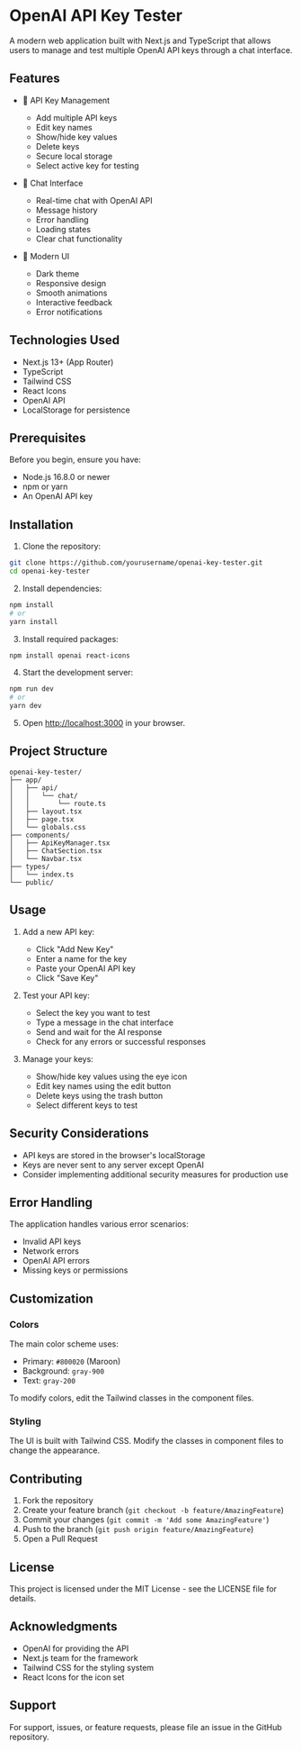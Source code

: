 # OpenAI API Key Tester

A modern web application built with Next.js and TypeScript that allows users to manage and test multiple OpenAI API keys through a chat interface.

## Features

- 🔑 API Key Management
  - Add multiple API keys
  - Edit key names
  - Show/hide key values
  - Delete keys
  - Secure local storage
  - Select active key for testing

- 💬 Chat Interface
  - Real-time chat with OpenAI API
  - Message history
  - Error handling
  - Loading states
  - Clear chat functionality

- 🎨 Modern UI
  - Dark theme
  - Responsive design
  - Smooth animations
  - Interactive feedback
  - Error notifications

## Technologies Used

- Next.js 13+ (App Router)
- TypeScript
- Tailwind CSS
- React Icons
- OpenAI API
- LocalStorage for persistence

## Prerequisites

Before you begin, ensure you have:
- Node.js 16.8.0 or newer
- npm or yarn
- An OpenAI API key

## Installation

1. Clone the repository:
```bash
git clone https://github.com/yourusername/openai-key-tester.git
cd openai-key-tester
```

2. Install dependencies:
```bash
npm install
# or
yarn install
```

3. Install required packages:
```bash
npm install openai react-icons
```

4. Start the development server:
```bash
npm run dev
# or
yarn dev
```

5. Open [http://localhost:3000](http://localhost:3000) in your browser.

## Project Structure

```
openai-key-tester/
├── app/
│   ├── api/
│   │   └── chat/
│   │       └── route.ts
│   ├── layout.tsx
│   ├── page.tsx
│   └── globals.css
├── components/
│   ├── ApiKeyManager.tsx
│   ├── ChatSection.tsx
│   └── Navbar.tsx
├── types/
│   └── index.ts
└── public/
```

## Usage

1. Add a new API key:
   - Click "Add New Key"
   - Enter a name for the key
   - Paste your OpenAI API key
   - Click "Save Key"

2. Test your API key:
   - Select the key you want to test
   - Type a message in the chat interface
   - Send and wait for the AI response
   - Check for any errors or successful responses

3. Manage your keys:
   - Show/hide key values using the eye icon
   - Edit key names using the edit button
   - Delete keys using the trash button
   - Select different keys to test

## Security Considerations

- API keys are stored in the browser's localStorage
- Keys are never sent to any server except OpenAI
- Consider implementing additional security measures for production use

## Error Handling

The application handles various error scenarios:
- Invalid API keys
- Network errors
- OpenAI API errors
- Missing keys or permissions

## Customization

### Colors
The main color scheme uses:
- Primary: `#800020` (Maroon)
- Background: `gray-900`
- Text: `gray-200`

To modify colors, edit the Tailwind classes in the component files.

### Styling
The UI is built with Tailwind CSS. Modify the classes in component files to change the appearance.

## Contributing

1. Fork the repository
2. Create your feature branch (`git checkout -b feature/AmazingFeature`)
3. Commit your changes (`git commit -m 'Add some AmazingFeature'`)
4. Push to the branch (`git push origin feature/AmazingFeature`)
5. Open a Pull Request

## License

This project is licensed under the MIT License - see the LICENSE file for details.

## Acknowledgments

- OpenAI for providing the API
- Next.js team for the framework
- Tailwind CSS for the styling system
- React Icons for the icon set

## Support

For support, issues, or feature requests, please file an issue in the GitHub repository.
